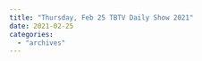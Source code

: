```yaml
---
title: "Thursday, Feb 25 TBTV Daily Show 2021"
date: 2021-02-25
categories: 
  - "archives"
---
```



